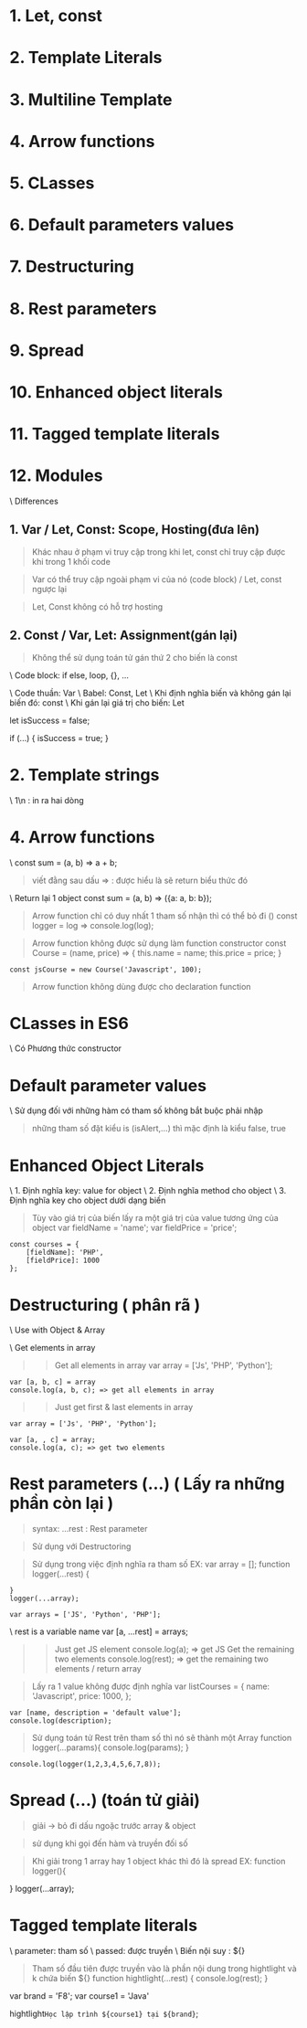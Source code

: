 # 1. Let, const
# 2. Template Literals
# 3. Multiline Template
# 4. Arrow functions
# 5. CLasses
# 6. Default parameters values
# 7. Destructuring
# 8. Rest parameters
# 9. Spread
# 10. Enhanced object literals
# 11. Tagged template literals
# 12. Modules


\\ Differences
## 1. Var / Let, Const: Scope, Hosting(đưa lên)
> Khác nhau ở phạm vi truy cập trong khi let, const chỉ truy cập được khi trong 1 khối code

> Var có thể truy cập ngoài phạm vi của nó (code block) / Let, const ngược lại

> Let, Const không có hỗ trợ hosting

## 2. Const / Var, Let: Assignment(gán lại)
> Không thể sử dụng toán tử gán thứ 2 cho biến là const

\\ Code block: if else, loop, {}, ...

\\ Code thuần: Var
\\ Babel: Const, Let
\\ Khi định nghĩa biến và không gán lại biến đó: const
\\ Khi gán lại giá trị cho biến: Let

let isSuccess = false;

if (...) {
    isSuccess = true;
}


# 2. Template strings
\\ 1\n : in ra hai dòng

# 4. Arrow functions

\\ const sum = (a, b) => a + b;
> viết đằng sau dấu => : được hiểu là sẽ return biểu thức đó

\\ Return lại 1 object
   const sum = (a, b) => ({a: a, b: b});

> Arrow function chỉ có duy nhất 1 tham số nhận thì có thể bỏ đi ()
    const logger = log => console.log(log);

> Arrow function không được sử dụng làm function constructor
    const Course = (name, price) => {
        this.name = name;
        this.price = price;
    }   

    const jsCourse = new Course('Javascript', 100);

> Arrow function không dùng được cho declaration function

# CLasses in ES6
\\ Có Phương thức constructor 

# Default parameter values
\\ Sử dụng đối với những hàm có tham số không bắt buộc phải nhập

> những tham số đặt kiểu is (isAlert,...) thì mặc định là kiểu false, true

# Enhanced Object Literals
\\ 1. Định nghĩa key: value for object
\\ 2. Định nghĩa method cho object
\\ 3. Định nghĩa key cho object dưới dạng biến

> Tùy vào giá trị của biến lấy ra một giá trị của value tương ứng của object 
    var fieldName = 'name';
    var fieldPrice = 'price';

    const courses = {
        [fieldName]: 'PHP',
        [fieldPrice]: 1000
    };

# Destructuring ( phân rã )
\\ Use with Object & Array

\\ Get elements in array
>> Get all elements in array
    var array = ['Js', 'PHP', 'Python'];

    var [a, b, c] = array 
    console.log(a, b, c); => get all elements in array

>> Just get first & last elements in array

    var array = ['Js', 'PHP', 'Python'];

    var [a, , c] = array;
    console.log(a, c); => get two elements

# Rest parameters (...) ( Lấy ra những phần còn lại )
> syntax: ...rest : Rest parameter

> Sử dụng với Destructoring

> Sử dụng trong việc định nghĩa ra tham số
EX:
    var array = [];
    function logger(...rest) {

    }
    logger(...array);

    var arrays = ['JS', 'Python', 'PHP'];
\\ rest is a variable name
    var [a, ...rest] = arrays; 
>> Just get JS element
    console.log(a); => get JS
>> Get the remaining two elements
    console.log(rest); => get the remaining two elements / return array

> Lấy ra 1 value không được định nghĩa
    var listCourses = {
    name: 'Javascript',
    price: 1000,
    };

    var [name, description = 'default value'];
    console.log(description);

> Sử dụng toán tử Rest trên tham số thì nó sẽ thành một Array
    function logger(...params){
        console.log(params);
    }

    console.log(logger(1,2,3,4,5,6,7,8));

# Spread (...) (toán tử giải)
> giải -> bỏ đi dấu ngoặc trước array & object

> sử dụng khi gọi đến hàm và truyền đối số

> Khi giải trong 1 array hay 1 object khác thì đó là spread
EX:
  function logger(){

  }
  logger(...array);

# Tagged template literals
\\ parameter: tham số
\\ passed: được truyền
\\ Biến nội suy : ${}

> Tham số đầu tiên được truyền vào là phần nội dung trong hightlight và k chứa biến ${}
function hightlight(...rest) { 
    console.log(rest);
}

var brand = 'F8';
var course1 = 'Java'

hightlight`Học lập trình ${course1} tại ${brand}`; 